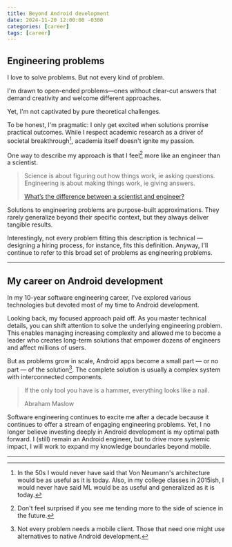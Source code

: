 ```yaml
---
title: Beyond Android development
date: 2024-11-20 12:00:00 -0300
categories: [career]
tags: [career]
---
```


## Engineering problems

I love to solve problems. But not every kind of problem.

I'm drawn to open-ended problems—ones without clear-cut answers that demand creativity and welcome different approaches.

Yet, I'm not captivated by pure theoretical challenges.

To be honest, I'm pragmatic: I only get excited when solutions promise practical outcomes. While I respect academic research as a driver of societal breakthrough[^1], academia itself doesn't ignite my passion.

One way to describe my approach is that I feel[^2] more like an engineer than a scientist.

> Science is about figuring out how things work, ie asking questions. Engineering is about making things work, ie giving answers.
>
> [What’s the difference between a scientist and engineer?](https://www.reddit.com/r/AskEngineers/comments/a9c0pe/whats_the_difference_between_a_scientist_and/)

Solutions to engineering problems are purpose-built approximations. They rarely generalize beyond their specific context, but they always deliver tangible results.

Interestingly, not every problem fitting this description is technical — designing a hiring process, for instance, fits this definition. Anyway, I'll continue to refer to this broad set of problems as engineering problems.

---

## My career on Android development

In my 10-year software engineering career, I've explored various technologies but devoted most of my time to Android development.

Looking back, my focused approach paid off. As you master technical details, you can shift attention to solve the underlying engineering problem. This enables managing increasing complexity and allowed me to become a leader who creates long-term solutions that empower dozens of engineers and affect millions of users.

But as problems grow in scale, Android apps become a small part — or no part — of the solution[^3]. The complete solution is usually a complex system with interconnected components.

> If the only tool you have is a hammer, everything looks like a nail.
>
> Abraham Maslow

Software engineering continues to excite me after a decade because it continues to offer a stream of engaging engineering problems. Yet, I no longer believe investing deeply in Android development is my optimal path forward. I (still) remain an Android engineer, but to drive more systemic impact, I will work to expand my knowledge boundaries beyond mobile.

---

[^1]: In the 50s I would never have said that Von Neumann's architecture would be as useful as it is today. Also, in my college classes in 2015ish, I would never have said ML would be as useful and generalized as it is today.

[^2]: Don't feel surprised if you see me tending more to the side of science in the future.

[^3]: Not every problem needs a mobile client. Those that need one might use alternatives to native Android development.